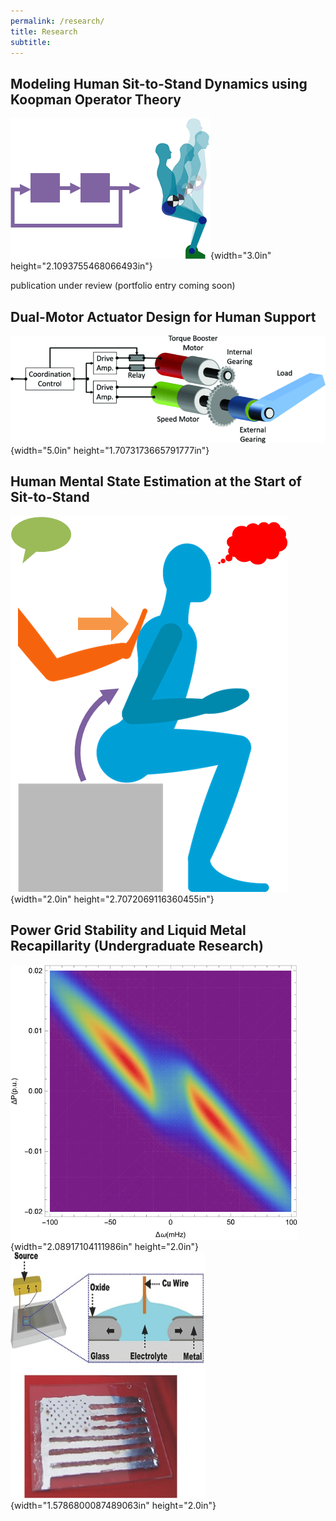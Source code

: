 ```yaml
---
permalink: /research/
title: Research
subtitle: 
---
```


## Modeling Human Sit-to-Stand Dynamics using Koopman Operator Theory

![](/media/Research/image1.png){width="3.0in"
height="2.1093755468066493in"}

publication under review (portfolio entry coming soon)

## Dual-Motor Actuator Design for Human Support

![](/media/Research/image2.png){width="5.0in"
height="1.7073173665791777in"}

## Human Mental State Estimation at the Start of Sit-to-Stand

![](/media/Research/image3.png){width="2.0in"
height="2.7072069116360455in"}

## Power Grid Stability and Liquid Metal Recapillarity (Undergraduate Research)

![](/media/Research/image4.png){width="2.08917104111986in"
height="2.0in"}
![](/media/Research/image5.png){width="1.5786800087489063in"
height="2.0in"}
